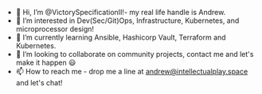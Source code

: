 - 👋 Hi, I’m @VictorySpecificationII!- my real life handle is Andrew.
- 👀 I’m interested in Dev(Sec/Git)Ops, Infrastructure, Kubernetes, and microprocessor design!
- 🌱 I’m currently learning Ansible, Hashicorp Vault, Terraform and Kubernetes.
- 💞️ I’m looking to collaborate on community projects, contact me and let's make it happen 😃
- 📫 How to reach me - drop me a line at andrew@intellectualplay.space and let's chat!

<!---
VictorySpecificationII/VictorySpecificationII is a ✨ special ✨ repository because its `README.md` (this file) appears on your GitHub profile.
You can click the Preview link to take a look at your changes.
--->
